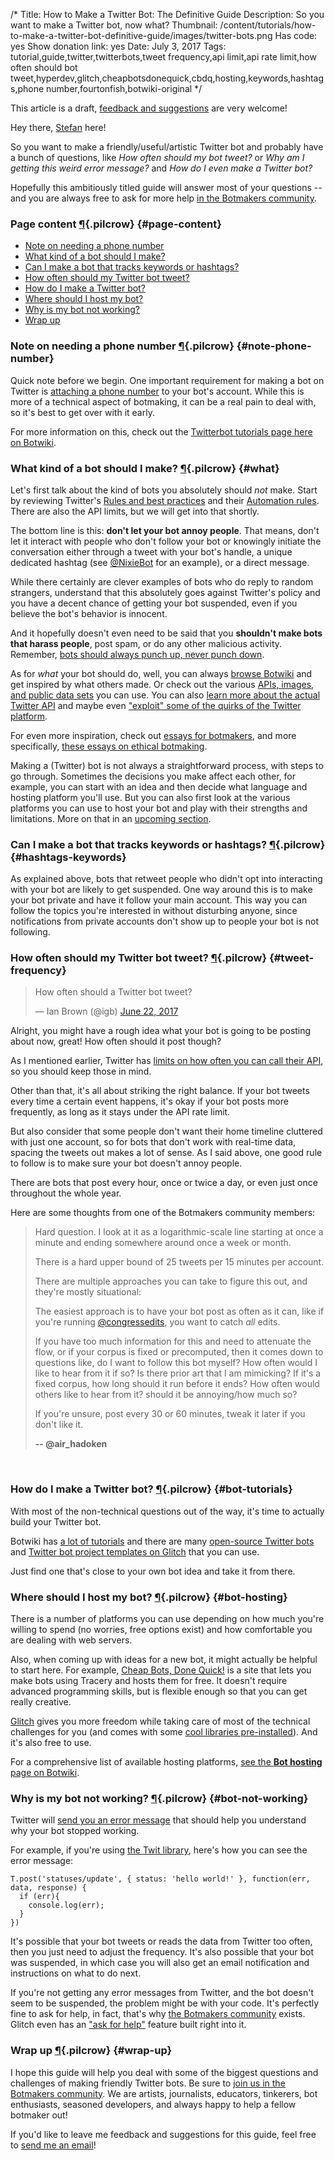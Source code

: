 /*
Title: How to Make a Twitter Bot: The Definitive Guide
Description: So you want to make a Twitter bot, now what?
Thumbnail: /content/tutorials/how-to-make-a-twitter-bot-definitive-guide/images/twitter-bots.png
Has code: yes
Show donation link: yes
Date: July 3, 2017
Tags: tutorial,guide,twitter,twitterbots,tweet frequency,api limit,api rate limit,how often should bot tweet,hyperdev,glitch,cheapbotsdonequick,cbdq,hosting,keywords,hashtags,phone number,fourtonfish,botwiki-original
*/

<div class="note">
  <p>
    This article is a draft, <a href="mailto:stefan@botwiki.org">feedback and suggestions</a> are very welcome!
  </p>
</div>


Hey there, [Stefan](/about/team/#stefan) here!

So you want to make a friendly/useful/artistic Twitter bot and probably have a bunch of questions, like *How often should my bot tweet?* or *Why am I getting this weird error message?* and *How do I even make a Twitter bot?*

Hopefully this ambitiously titled guide will answer most of your questions -- and you are always free to ask for more help [in the Botmakers community](https://botmakers.org/). 

### Page content [¶](#page-content){.pilcrow} {#page-content}

- [Note on needing a phone number](#note-phone-number)
- [What kind of a bot should I make?](#what)
- [Can I make a bot that tracks keywords or hashtags?](#hashtags-keywords)
- [How often should my Twitter bot tweet?](#tweet-frequency)
- [How do I make a Twitter bot?](#bot-tutorials)
- [Where should I host my bot?](#bot-hosting)
- [Why is my bot not working?](#bot-not-working)
- [Wrap up](#wrap-up)


### Note on needing a phone number [¶](#note-phone-number){.pilcrow} {#note-phone-number}

Quick note before we begin. One important requirement for making a bot on Twitter is [attaching a phone number](https://support.twitter.com/articles/110250-adding-your-mobile-number-to-your-account-via-web) to your bot's account. While this is more of a technical aspect of botmaking, it can be a real pain to deal with, so it's best to get over with it early.

For more information on this, check out the [Twitterbot tutorials page here on Botwiki](/tutorials/twitterbots/#note-phone-number).


### What kind of a bot should I make? [¶](#what){.pilcrow} {#what}

Let's first talk about the kind of bots you absolutely should *not* make. Start by reviewing Twitter's [Rules and best practices](https://support.twitter.com/articles/69214) and their [Automation rules](https://support.twitter.com/articles/76915). There are also the API limits, but we will get into that shortly.

The bottom line is this: **don't let your bot annoy people**. That means, don't let it interact with people who don't follow your bot or knowingly initiate the conversation either through a tweet with your bot's handle, a unique dedicated hashtag (see [@NixieBot](/bots/twitterbots/NixieBot/) for an example), or a direct message.

While there certainly are clever examples of bots who do reply to random strangers, understand that this absolutely goes against Twitter's policy and you have a decent chance of getting your bot suspended, even if you believe the bot's behavior is innocent.

And it hopefully doesn't even need to be said that you **shouldn't make bots that harass people**, post spam, or do any other malicious activity. Remember, [bots should always punch up, never punch down](/articles/bots-should-punch-up/).

As for *what* your bot should do, well, you can always [browse Botwiki](/bots/twitterbots/#browse-twitter-bots-by-category) and get inspired by what others made. Or check out the various [APIs, images, and public data sets](/resources/) you can use. You can also [learn more about the actual Twitter API](/tutorials/twitterbots/#twitter-api) and maybe even ["exploit" some of the quirks of the Twitter platform](/bots/twitterbots/pngbot/).

For even more inspiration, check out [essays for botmakers](/articles/essays/), and more specifically, [these essays on ethical botmaking](/articles/bot-ethics/).

Making a (Twitter) bot is not always a straightforward process, with steps to go through. Sometimes the decisions you make affect each other, for example, you can start with an idea and then decide what language and hosting platform you'll use. But you can also first look at the various platforms you can use to host your bot and play with their strengths and limitations. More on that in an [upcoming section](#bot-hosting).

### Can I make a bot that tracks keywords or hashtags? [¶](#hashtags-keywords){.pilcrow} {#hashtags-keywords}

As explained above, bots that retweet people who didn't opt into interacting with your bot are likely to get suspended. One way around this is to make your bot private and have it follow your main account. This way you can follow the topics you're interested in without disturbing anyone, since notifications from private accounts don't show up to people your bot is not following.

### How often should my Twitter bot tweet? [¶](#tweet-frequency){.pilcrow} {#tweet-frequency}

<blockquote class="twitter-tweet" data-lang="en"><p lang="en" dir="ltr">How often should a Twitter bot tweet?</p>&mdash; Ian Brown (@igb) <a href="https://twitter.com/igb/status/877731018538573824">June 22, 2017</a></blockquote>

Alright, you might have a rough idea what your bot is going to be posting about now, great! How often should it post though?

As I mentioned earlier, Twitter has [limits on how often you can call their API](https://support.twitter.com/articles/15364), so you should keep those in mind.

Other than that, it's all about striking the right balance. If your bot tweets every time a certain event happens, it's okay if your bot posts more frequently, as long as it stays under the API rate limit.

But also consider that some people don't want their home timeline cluttered with just one account, so for bots that don't work with real-time data, spacing the tweets out makes a lot of sense. As I said above, one good rule to follow is to make sure your bot doesn't annoy people.

There are bots that post every hour, once or twice a day, or even just once throughout the whole year.

Here are some thoughts from one of the Botmakers community members:


> Hard question.  I look at it as a logarithmic-scale line starting at once a minute and ending somewhere around once a week or month.
>
> There is a hard upper bound of 25 tweets per 15 minutes per account.
> 
> There are multiple approaches you can take to figure this out, and they're mostly situational:
>
> The easiest approach is to have your bot post as often as it can, like if you're running [@congressedits](/bots/twitterbots/congressedits/), you want to catch *all* edits.
>
> If you have too much information for this and need to attenuate the flow, or if your corpus is fixed or precomputed, then it comes down to questions like, do I want to follow this bot myself?  How often would I like to hear from it if so?  Is there prior art that I am mimicking?  If it's a fixed corpus, how long should it run before it ends?   How often would others like to hear from it?  should it be annoying/how much so?
> 
> If you're unsure, post every 30 or 60 minutes, tweak it later if you don't like it.
>
> **-- @air_hadoken**

<br/>

### How do I make a Twitter bot? [¶](#bot-tutorials){.pilcrow} {#bot-tutorials}

With most of the non-technical questions out of the way, it's time to actually build your Twitter bot.

Botwiki has [a lot of tutorials](/tutorials/twitterbots/) and there are many [open-source Twitter bots](/tag/bot+twitter+opensource/) and [Twitter bot project templates on Glitch](/tutorials/hosting-bots-glitch/#project-templates-twitter) that you can use.

Just find one that's close to your own bot idea and take it from there.

### Where should I host my bot? [¶](#bot-hosting){.pilcrow} {#bot-hosting}

There is a number of platforms you can use depending on how much you're willing to spend (no worries, free options exist) and how comfortable you are dealing with web servers.

Also, when coming up with ideas for a new bot, it might actually be helpful to start here. For example, [Cheap Bots, Done Quick!](/tag/cheapbotsdonequick/) is a site that lets you make bots using Tracery and hosts them for free. It doesn't require advanced programming skills, but is flexible enough so that you can get really creative.

[Glitch](/tutorials/hosting-bots-glitch/) gives you more freedom while taking care of most of the technical challenges for you (and comes with some [cool libraries pre-installed](https://support.glitch.com/t/does-glitch-have-imagemagick/1423)). And it's also free to use.

For a comprehensive list of available hosting platforms, [see the **Bot hosting** page on Botwiki](/tutorials/bot-hosting/).

### Why is my bot not working? [¶](#bot-not-working){.pilcrow} {#bot-not-working}


Twitter will [send you an error message](https://dev.twitter.com/overview/api/response-codes) that should help you understand why your bot stopped working.

For example, if you're using [the Twit library](https://github.com/ttezel/twit), here's how you can see the error message:

```
T.post('statuses/update', { status: 'hello world!' }, function(err, data, response) {
  if (err){
    console.log(err);
  }
})
```

It's possible that your bot tweets or reads the data from Twitter too often, then you just need to adjust the frequency. It's also possible that your bot was suspended, in which case you will also get an email notification and instructions on what to do next.

If you're not getting any error messages from Twitter, and the bot doesn't seem to be suspended, the problem might be with your code. It's perfectly fine to ask for help, in fact, that's why [the Botmakers community](https://botmakers.org/) exists. Glitch even has an ["ask for help"](https://medium.com/glitch/just-raise-your-hand-how-glitch-helps-aa6564cb1685) feature built right into it.


### Wrap up [¶](#wrap-up){.pilcrow} {#wrap-up}

I hope this guide will help you deal with some of the biggest questions and challenges of making friendly Twitter bots. Be sure to [join us in the Botmakers community](https://botmakers.org/). We are artists, journalists, educators, tinkerers, bot enthusiasts, seasoned developers, and always happy to help a fellow botmaker out!

If you'd like to leave me feedback and suggestions for this guide, feel free to [send me an email](mailto:stefan@botwiki.org)!


<script async src="//platform.twitter.com/widgets.js" charset="utf-8"></script>
